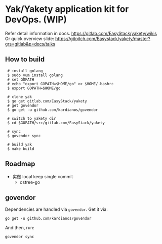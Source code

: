 # Yak/Yakety application kit for DevOps. (WIP)

Refer detail information in docs. https://gitlab.com/EasyStack/yakety/wikis
Or quick overview slide: https://gitpitch.com/Easystack/yakety/master?grs=gitlab&p=docs/talks

## How to build

```
 # install golang
 $ sudo yum install golang
 # set GOPATH
 # echo "export GOPATH=$HOME/go" >> $HOME/.bashrc
 $ export GOPATH=$HOME/go

 # clone yak
 $ go get gitlab.com/EasyStack/yakety
 # get govendor
 $ go get -u github.com/kardianos/govendor

 # switch to yakety dir
 $ cd $GOPATH/src/gitlab.com/EasyStack/yakety

 # sync
 $ govendor sync

 # build yak
 $ make build
```

## Roadmap

 * 实做 local keep single commit
   - ostree-go

## govendor

Dependencies are handled via `govendor`. Get it via:

    go get -u github.com/kardianos/govendor

And then, run:

    govendor sync
